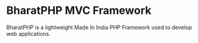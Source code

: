 # BharatPHP MVC Framework
BharatPHP is a lightweight Made In India PHP Framework used to develop web applications.
